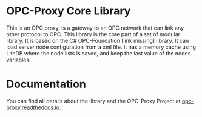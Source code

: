 # OPC-Proxy Core Library

This is an OPC proxy, is a gateway to an OPC network that can link any other protocol to OPC.
This library is the core part of a set of modular library. It is based on the C# OPC-Foundation [link missing] 
library. It can load server node configuration from a xml file. It has a memory cache using LiteDB where the node lists is saved,
and keep the last value of the nodes variables.


# Documentation

You can find all details about the library and the OPC-Proxy Project at [opc-proxy.readthedocs.io](https://opc-proxy.readthedocs.io/en/latest/).
